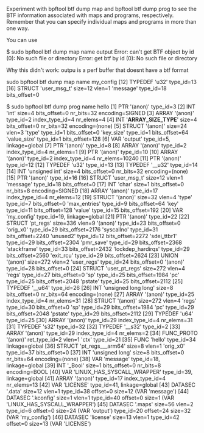 Experiment with bpftool btf dump map and bpftool btf dump prog to see the
BTF information associated with maps and programs, respectively. Remember
that you can specify individual maps and programs in more than one way.

You can use 

$ sudo bpftool btf dump map name output
Error: can't get BTF object by id (0): No such file or directory
Error: get btf by id (0): No such file or directory

Why this didn't work: outpu is a perf buffer that doesnt have a btf format

sudo bpftool btf dump map name my_config
[12] TYPEDEF 'u32' type_id=13
[16] STRUCT 'user_msg_t' size=12 vlen=1
	'message' type_id=18 bits_offset=0


$ sudo bpftool btf dump prog name hello
[1] PTR '(anon)' type_id=3
[2] INT 'int' size=4 bits_offset=0 nr_bits=32 encoding=SIGNED
[3] ARRAY '(anon)' type_id=2 index_type_id=4 nr_elems=4
[4] INT '__ARRAY_SIZE_TYPE__' size=4 bits_offset=0 nr_bits=32 encoding=(none)
[5] STRUCT '(anon)' size=24 vlen=3
	'type' type_id=1 bits_offset=0
	'key_size' type_id=1 bits_offset=64
	'value_size' type_id=1 bits_offset=128
[6] VAR 'output' type_id=5, linkage=global
[7] PTR '(anon)' type_id=8
[8] ARRAY '(anon)' type_id=2 index_type_id=4 nr_elems=1
[9] PTR '(anon)' type_id=10
[10] ARRAY '(anon)' type_id=2 index_type_id=4 nr_elems=10240
[11] PTR '(anon)' type_id=12
[12] TYPEDEF 'u32' type_id=13
[13] TYPEDEF '__u32' type_id=14
[14] INT 'unsigned int' size=4 bits_offset=0 nr_bits=32 encoding=(none)
[15] PTR '(anon)' type_id=16
[16] STRUCT 'user_msg_t' size=12 vlen=1
	'message' type_id=18 bits_offset=0
[17] INT 'char' size=1 bits_offset=0 nr_bits=8 encoding=SIGNED
[18] ARRAY '(anon)' type_id=17 index_type_id=4 nr_elems=12
[19] STRUCT '(anon)' size=32 vlen=4
	'type' type_id=7 bits_offset=0
	'max_entries' type_id=9 bits_offset=64
	'key' type_id=11 bits_offset=128
	'value' type_id=15 bits_offset=192
[20] VAR 'my_config' type_id=19, linkage=global
[21] PTR '(anon)' type_id=22
[22] STRUCT 'pt_regs' size=336 vlen=9
	'(anon)' type_id=23 bits_offset=0
	'orig_x0' type_id=29 bits_offset=2176
	'syscallno' type_id=31 bits_offset=2240
	'unused2' type_id=12 bits_offset=2272
	'sdei_ttbr1' type_id=29 bits_offset=2304
	'pmr_save' type_id=29 bits_offset=2368
	'stackframe' type_id=33 bits_offset=2432
	'lockdep_hardirqs' type_id=29 bits_offset=2560
	'exit_rcu' type_id=29 bits_offset=2624
[23] UNION '(anon)' size=272 vlen=2
	'user_regs' type_id=24 bits_offset=0
	'(anon)' type_id=28 bits_offset=0
[24] STRUCT 'user_pt_regs' size=272 vlen=4
	'regs' type_id=27 bits_offset=0
	'sp' type_id=25 bits_offset=1984
	'pc' type_id=25 bits_offset=2048
	'pstate' type_id=25 bits_offset=2112
[25] TYPEDEF '__u64' type_id=26
[26] INT 'unsigned long long' size=8 bits_offset=0 nr_bits=64 encoding=(none)
[27] ARRAY '(anon)' type_id=25 index_type_id=4 nr_elems=31
[28] STRUCT '(anon)' size=272 vlen=4
	'regs' type_id=30 bits_offset=0
	'sp' type_id=29 bits_offset=1984
	'pc' type_id=29 bits_offset=2048
	'pstate' type_id=29 bits_offset=2112
[29] TYPEDEF 'u64' type_id=25
[30] ARRAY '(anon)' type_id=29 index_type_id=4 nr_elems=31
[31] TYPEDEF 's32' type_id=32
[32] TYPEDEF '__s32' type_id=2
[33] ARRAY '(anon)' type_id=29 index_type_id=4 nr_elems=2
[34] FUNC_PROTO '(anon)' ret_type_id=2 vlen=1
	'ctx' type_id=21
[35] FUNC 'hello' type_id=34 linkage=global
[36] STRUCT 'pt_regs___arm64' size=8 vlen=1
	'orig_x0' type_id=37 bits_offset=0
[37] INT 'unsigned long' size=8 bits_offset=0 nr_bits=64 encoding=(none)
[38] VAR 'message' type_id=18, linkage=global
[39] INT '_Bool' size=1 bits_offset=0 nr_bits=8 encoding=BOOL
[40] VAR 'LINUX_HAS_SYSCALL_WRAPPER' type_id=39, linkage=global
[41] ARRAY '(anon)' type_id=17 index_type_id=4 nr_elems=13
[42] VAR 'LICENSE' type_id=41, linkage=global
[43] DATASEC '.data' size=12 vlen=1
	type_id=38 offset=0 size=12 (VAR 'message')
[44] DATASEC '.kconfig' size=1 vlen=1
	type_id=40 offset=0 size=1 (VAR 'LINUX_HAS_SYSCALL_WRAPPER')
[45] DATASEC '.maps' size=56 vlen=2
	type_id=6 offset=0 size=24 (VAR 'output')
	type_id=20 offset=24 size=32 (VAR 'my_config')
[46] DATASEC 'license' size=13 vlen=1
	type_id=42 offset=0 size=13 (VAR 'LICENSE')